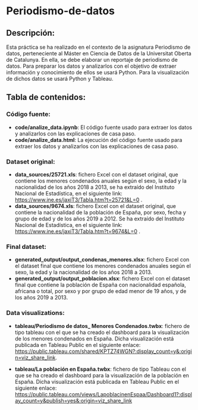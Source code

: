 # Periodismo-de-datos

## **Descripción:**
Esta práctica se ha realizado en el contexto de la asignatura Periodismo de datos, perteneciente al Máster en Ciencia de Datos de la Universitat Oberta de Catalunya. En ella, se debe elaborar un reportaje de periodismo de datos. 
Para preparar los datos y analizarlos con el objetivo de extraer información y conocimiento de ellos se usará Python.
Para la visualización de dichos datos se usará Python y Tableau.


## **Tabla de contenidos:**


### **Código fuente:**
* **code/analize_data.ipynb**: El código fuente usado para extraer los datos y analizarlos con las explicaciones de casa paso.
* **code/analize_data.html**: La ejecución del código fuente usado para extraer los datos y analizarlos con las explicaciones de casa paso.

 
### **Dataset original:**
* **data_sources/25721.xls**: fichero Excel con el dataset original, que contiene los menores condenados anuales según el sexo, la edad y la nacionalidad de los años 2018 a 2013, se ha extraído del Instituto Nacional de Estadística, en el siguiente link: https://www.ine.es/jaxiT3/Tabla.htm?t=25721&L=0 .
* **data_sources/9674.xls**: fichero Excel con el dataset original, que contiene la nacionalidad de la población de España, por sexo, fecha y grupo de edad y de los años 2019 a 2012. Se ha extraído del Instituto Nacional de Estadística, en el siguiente link: https://www.ine.es/jaxiT3/Tabla.htm?t=9674&L=0 .
 
### **Final dataset:**
* **generated_output/output_condenas_menores.xlsx**: fichero Excel con el dataset final que contiene los menores condenados anuales según el sexo, la edad y la nacionalidad de los años 2018 a 2013.
* **generated_output/output_poblacion.xlsx**: fichero Excel con el dataset final que contiene la población de España con nacionalidad española, africana o total, por sexo y por grupo de edad menor de 19 años, y de los años 2019 a 2013.

### **Data visualizations:**
* **tableau/Periodismo de datos_ Menores Condenados.twbx**: fichero de tipo tableau con el que se ha creado el dashboard para la visualización de los menores condenados en España. Dicha visualización está publicada en Tableau Public en el siguiente enlace: 
https://public.tableau.com/shared/KPTZ74WGN?:display_count=y&:origin=viz_share_link. 

* **tableau/La población en España.twbx**: fichero de tipo Tableau con el que se ha creado el dashboard para la visualización de la población en España. Dicha visualización está publicada en Tableau Public en el siguiente enlace: https://public.tableau.com/views/LapoblacinenEspaa/Dashboard1?:display_count=y&publish=yes&:origin=viz_share_link 
